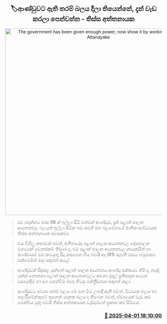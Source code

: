 <p align='center'><b><h2 align='center' title='The government has been given enough power, now show it by working - Thissa Attanayake'>🏷ආණ්ඩුවට ඇති තරම් බලය දීලා තියෙන්නේ, දැන් වැඩ කරලා පෙන්වන්න - තිස්ස අත්තනායක</h2></b></p>
<p align='center'><img src='https://helakuru.sgp1.cdn.digitaloceanspaces.com/esana/images/lib/thissa-aththanayake.jpg' width='600' alt='The government has been given enough power, now show it by working - Thissa Attanayake'></p>

> රට හදන්නට මාස 06 ක් ඉල්ලා සිටි වත්මන් ආණ්ඩුව, දැන් පළාත් පාලන ආයතනවල බලයත් ඉල්ලා සිටින බව සමගි ජන බලවේගයේ ජාතික සංවිධායක තිස්ස අත්තනායක පවසනවා.

> එය විහිලු කතාවක් බවත්, අතීතයේද පළාත් පාලන ආයතනවල දේශපාලන වශයෙන් වෙනස්කම් තිබුණ ද, එම පළාත් පාලන ආයතනවල නායකයින් හා කණ්ඩායම් එම කටයුතු සිදු කරගෙන ගිය බවයි අද (01) පැවති මාධ්‍ය හමුවකට එක්වෙමින් ඔහු සඳහන් කළේ.

> ආණ්ඩුවක් සිදුකළ යුත්තේ පළාත් පාලන ආයතනය ආණ්ඩු පක්ෂ‍යට හිමි ද, නැද්ද යන්න නොතකා පළාත් පාලන ආයතනවලට අවශ්‍ය මුදල් ප්‍රතිපාදන ආධාර සොයාදීම හා මග පෙන්වීම බවද හිටපු මන්ත්‍රීවරයා සඳහන් කළා.

> ආණ්ඩුවට අවශ්‍ය තරම් බලය මේ වන විට ලබාදී ඇති බවත්, විධායක බලය හා පාර්ලිමේන්තුවේ තුනෙන් දෙකක බලය ද තිබෙන බවත්, ඒවායෙන් වැඩ කර පෙන්විය යුතු බවයි තිස්ස අත්තනායක වැඩිදුරටත් ප්‍රකාශ කර සිටියේ.



<h3 align='right'><a href='https://www.helakuru.lk/esana/p/108856/'>📅 2025-04-01 18:10:00</a></h3>
